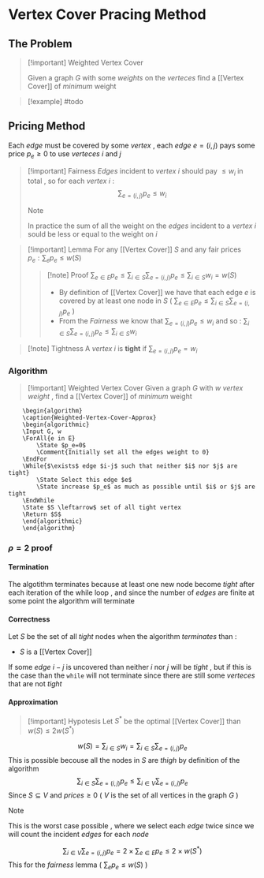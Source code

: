 # Vertex Cover Pracing Method

## The Problem

>[!important] Weighted Vertex Cover
>
>Given a graph $G$ with some *weights* on the *verteces* find a [[Vertex Cover]] of *minimum* weight

>[!example] 
>#todo

## Pricing Method

Each *edge* must be covered by some *vertex* , each *edge* $e=(i,j)$ pays some price $p_e\geq 0$  to use *verteces* $i$ and $j$ 

>[!important] Fairness
>*Edges* incident to *vertex* $i$ should pay $\leq w_i$ in total , so for each *vertex* $i$ : $$\sum_{e=(i,j)}p_e \leq w_i$$ 
>
>>[!note] 
>>In practice the sum of all the weight on the *edges* incident to a *vertex* $i$ sould be less or equal to the weight on $i$

>[!important] Lemma
>For any [[Vertex Cover]] $S$ and any fair prices $p_e : \sum_e p_e \leq w(S)$ 
>>[!note] Proof
>>$\sum_{e\in E} p_e\leq \sum_{i \in S}\sum_{e=(i,j)}p_e \leq \sum_{i\in S} w_i = w(S)$
>>+ By definition of [[Vertex Cover]] we have that each edge $e$ is covered by at least one node in $S$ ( $\sum_{e\in E} p_e\leq \sum_{i \in S}\sum_{e=(i,j)}p_e$ ) 
>>+ From the *Fairness* we know that $\sum_{e=(i,j)}p_e \leq w_i$ and so : $\sum_{i \in S}\sum_{e=(i,j)}p_e \leq \sum_{i\in S} w_i$ 

>[!note] Tightness 
>A *vertex* $i$ is **tight** if $\sum_{e = (i,j)} p_e = w_i$

### Algorithm

>[!important] Weighted Vertex Cover
>Given a graph $G$ with $w$ *vertex weight* , find a [[Vertex Cover]] of *minimum* weight

```pseudo
	\begin{algorithm}
	\caption{Weighted-Vertex-Cover-Approx}
	\begin{algorithmic}
	\Input G, w
	\ForAll{e in E}
		\State $p_e=0$ 
		\Comment{Initially set all the edges weight to 0}
    \EndFor
    \While{$\exists$ edge $i-j$ such that neither $i$ nor $j$ are tight}
	    \State Select this edge $e$
	    \State increase $p_e$ as much as possible until $i$ or $j$ are tight
    \EndWhile
    \State $S \leftarrow$ set of all tight vertex
    \Return $S$
	\end{algorithmic}
	\end{algorithm}
```
### $\rho = 2$ proof

#### Termination

The algotithm terminates because at least one new node become *tight* after each iteration of the while loop , and since the number of *edges* are finite at some point the algorithm will terminate
#### Correctness

Let $S$ be the set of all *tight* nodes when the algorithm *terminates* than :
+ $S$ is a [[Vertex Cover]] 

If some *edge* $i-j$ is uncovered than neither $i$ nor $j$ will be *tight* , but if this is the case than the `while` will not terminate since there are still some *verteces* that are not *tight*
#### Approximation

>[!important] Hypotesis
Let $S^*$ be the optimal [[Vertex Cover]] than $w(S) \leq 2 w(S^*)$

$$w(S) = \sum_{i \in S} w_i = \sum_{i \in S}\sum_{e=(i,j)} p_e$$
This is possible becouse all the nodes in $S$ are *thigh* by definition of the algorithm 
$$\sum_{i \in S}\sum_{e=(i,j)} p_e \leq \sum_{i \in V}\sum_{e=(i,j)} p_e$$
Since $S \subseteq V$ and $prices \geq 0$ ( $V$ is the set of all vertices in the graph $G$ ) 
>[!note] 
>This is the worst case possible , where we select each *edge* twice since we will count the incident *edges* for each *node* 

$$\sum_{i \in V}\sum_{e=(i,j)} p_e = 2 \times \sum_{e \in E}p_e \leq 2 \times w(S^*)$$
This for the *fairness* lemma ( $\sum_{e} p_e \leq w(S)$ )

